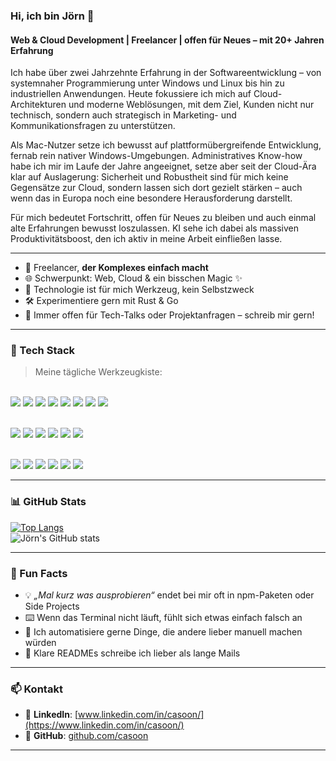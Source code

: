 ### Hi, ich bin Jörn 👋  
#### Web & Cloud Development | Freelancer | offen für Neues – mit 20+ Jahren Erfahrung

Ich habe über zwei Jahrzehnte Erfahrung in der Softwareentwicklung – von systemnaher Programmierung unter Windows und Linux bis hin zu industriellen Anwendungen. Heute fokussiere ich mich auf Cloud-Architekturen und moderne Weblösungen, mit dem Ziel, Kunden nicht nur technisch, sondern auch strategisch in Marketing- und Kommunikationsfragen zu unterstützen.

Als Mac-Nutzer setze ich bewusst auf plattformübergreifende Entwicklung, fernab rein nativer Windows-Umgebungen. Administratives Know-how habe ich mir im Laufe der Jahre angeeignet, setze aber seit der Cloud-Ära klar auf Auslagerung: Sicherheit und Robustheit sind für mich keine Gegensätze zur Cloud, sondern lassen sich dort gezielt stärken – auch wenn das in Europa noch eine besondere Herausforderung darstellt.

Für mich bedeutet Fortschritt, offen für Neues zu bleiben und auch einmal alte Erfahrungen bewusst loszulassen. KI sehe ich dabei als massiven Produktivitätsboost, den ich aktiv in meine Arbeit einfließen lasse.

---

- 🧰 Freelancer, **der Komplexes einfach macht**
- 🌐 Schwerpunkt: Web, Cloud & ein bisschen Magic ✨
- 🧩 Technologie ist für mich Werkzeug, kein Selbstzweck
- 🛠️ Experimentiere gern mit Rust & Go
- 💬 Immer offen für Tech-Talks oder Projektanfragen – schreib mir gern!

---

### 🧰 Tech Stack

> Meine tägliche Werkzeugkiste:

<span></span>  
<img src="https://api.iconify.design/logos:javascript.svg?width=40&height=40" />
<img src="https://api.iconify.design/logos:typescript-icon.svg?width=40&height=40" />
<img src="https://api.iconify.design/logos:rust.svg?width=40&height=40" />
<img src="https://api.iconify.design/logos:go.svg?width=40&height=40" />
<img src="https://api.iconify.design/logos:astro-icon.svg?width=40&height=40" />
<img src="https://api.iconify.design/logos:svelte-icon.svg?width=40&height=40" />
<img src="https://api.iconify.design/logos:tailwindcss-icon.svg?width=40&height=40" />
<img src="https://api.iconify.design/logos:tauri.svg?width=40&height=40" />

<span></span>  
<img src="https://api.iconify.design/logos:nodejs-icon.svg?width=40&height=40" />
<img src="https://api.iconify.design/logos:express.svg?width=40&height=40" />
<img src="https://api.iconify.design/logos:nestjs.svg?width=40&height=40" />
<img src="https://api.iconify.design/vscode-icons:file-type-mongo.svg?width=40&height=40" />
<img src="https://api.iconify.design/logos:mysql.svg?width=40&height=40" />
<img src="https://api.iconify.design/logos:redis.svg?width=40&height=40" />

<span></span>  
<img src="https://api.iconify.design/logos:docker-icon.svg?width=40&height=40" />
<img src="https://api.iconify.design/logos:kubernetes.svg?width=40&height=40" />
<img src="https://api.iconify.design/logos:eslint.svg?width=40&height=40" />
<img src="https://api.iconify.design/logos:prettier.svg?width=40&height=40" />
<img src="https://api.iconify.design/logos:jest.svg?width=40&height=40" />
<img src="https://api.iconify.design/logos:linux-tux.svg?width=40&height=40" />

---

### 📊 GitHub Stats

[![Top Langs](https://github-readme-stats.vercel.app/api/top-langs/?username=casoon&layout=compact&theme=tokyonight)](https://github.com/anuraghazra/github-readme-stats)  
![Jörn's GitHub stats](https://github-readme-stats.vercel.app/api?username=casoon&show_icons=true&theme=tokyonight)

---

### 🎉 Fun Facts

- 💡 *„Mal kurz was ausprobieren“* endet bei mir oft in npm-Paketen oder Side Projects  
- ⌨️ Wenn das Terminal nicht läuft, fühlt sich etwas einfach falsch an  
- 🤖 Ich automatisiere gerne Dinge, die andere lieber manuell machen würden  
- 📖 Klare READMEs schreibe ich lieber als lange Mails  

---

### 📫 Kontakt

- 💼 **LinkedIn**: [www.linkedin.com/in/casoon/](https://www.linkedin.com/in/casoon/)  
- 🐙 **GitHub**: [github.com/casoon](https://github.com/casoon)

---
